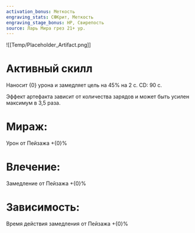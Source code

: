 ```yaml
---
activation_bonus: Меткость
engraving_stats: СФКрит, Меткость
engraving_stage_bonus: HP, Свирепость
source: Ларь Мира грез 21+ ур.
---
```

![[Temp/Placeholder_Artifact.png]]
# Активный скилл
Наносит {0} урона и замедляет цель на 45% на 2 с. CD: 90 с.

Эффект артефакта зависит от количества зарядов и может быть усилен максимум в 3,5 раза.

# Мираж: 
Урон от Пейзажа +{0}%
# Влечение: 
Замедление от Пейзажа +{0}%
# Зависимость: 
Время действия замедления от Пейзажа +{0}%
